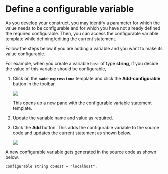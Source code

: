 # Define a configurable variable

As you develop your construct, you may identify a parameter for which the value needs to be configurable and for which you have not already defined the required configurable. Then, you can access the configurable variable template while defining/editing the current statement. 

Follow the steps below if you are adding a variable and you want to make its value configurable.

For example, when you create a variable `host` of type **string**, if you decide the value of this variable should be configurable,

1. Click on the **`<add-expression>`** template and click the **Add-configurable** button in the toolbar.

    <img src="https://wso2.com/ballerina/vscode/docs/img/statement-editor/add-configurable-button-click.gif" class="cInlineImage-half"/>

    This opens up a new pane with the configurable variable statement template.

 2. Update the variable name and value as required. 
 
 3. Click the **Add** button. This adds the configurable variable to the source code and updates the current statement as shown below. 
 
    <img src="https://wso2.com/ballerina/vscode/docs/img/statement-editor/add-conifgurable.gif" class="cInlineImage-half"/>

A new configurable variable gets generated in the source code as shown below.

 ```ballerina
 configurable string dbHost = "localhost";
 ```
